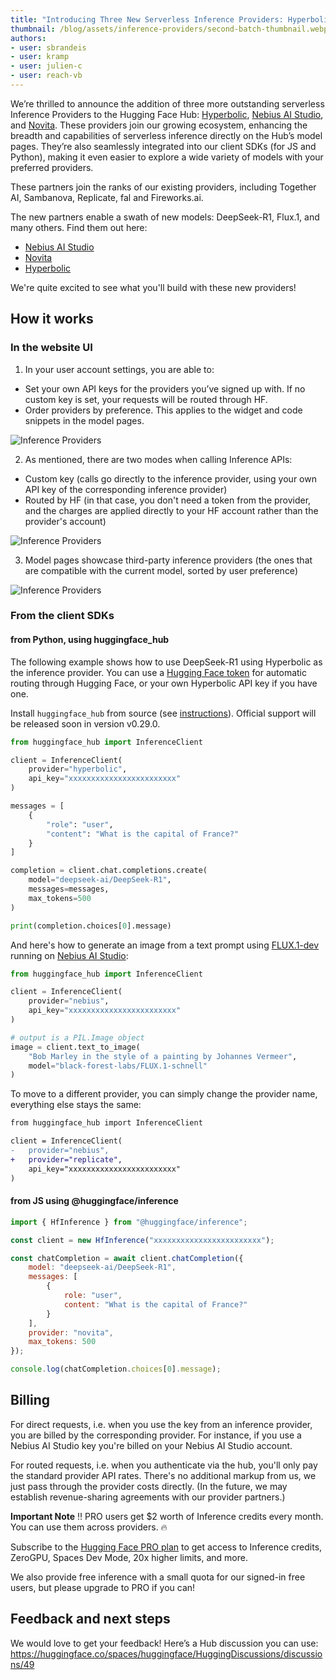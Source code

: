 ```yaml
---
title: "Introducing Three New Serverless Inference Providers: Hyperbolic, Nebius AI Studio, and Novita🔥"
thumbnail: /blog/assets/inference-providers/second-batch-thumbnail.webp
authors:
- user: sbrandeis
- user: kramp
- user: julien-c
- user: reach-vb
---
```


We’re thrilled to announce the addition of three more outstanding serverless Inference Providers to the Hugging Face Hub: [Hyperbolic](https://hyperbolic.xyz/), [Nebius AI Studio](https://nebius.com/), and [Novita](https://novita.ai/). These providers join our growing ecosystem, enhancing the breadth and capabilities of serverless inference directly on the Hub’s model pages. They’re also seamlessly integrated into our client SDKs (for JS and Python), making it even easier to explore a wide variety of models with your preferred providers.

These partners join the ranks of our existing providers, including Together AI, Sambanova, Replicate, fal and Fireworks.ai.

The new partners enable a swath of new models: DeepSeek-R1, Flux.1, and many others. Find them out here:

- [Nebius AI Studio](https://huggingface.co/models?inference_provider=nebius&sort=trending)
- [Novita](https://huggingface.co/models?inference_provider=novita&sort=trending)
- [Hyperbolic](https://huggingface.co/models?inference_provider=hyperbolic&sort=trending)

We're quite excited to see what you'll build with these new providers!

## How it works

### In the website UI


1. In your user account settings, you are able to:
- Set your own API keys for the providers you’ve signed up with. If no custom key is set, your requests will be routed through HF.
- Order providers by preference. This applies to the widget and code snippets in the model pages.

<img src="https://huggingface.co/datasets/huggingface/documentation-images/resolve/main/inference-providers/user-settings-updated.png" alt="Inference Providers"/>


2. As mentioned, there are two modes when calling Inference APIs: 
- Custom key (calls go directly to the inference provider, using your own API key of the corresponding inference provider)
- Routed by HF (in that case, you don't need a token from the provider, and the charges are applied directly to your HF account rather than the provider's account)


<img src="https://huggingface.co/datasets/huggingface/documentation-images/resolve/main/inference-providers/explainer.png" alt="Inference Providers"/>


3. Model pages showcase third-party inference providers (the ones that are compatible with the current model, sorted by user preference)

<img src="https://huggingface.co/datasets/huggingface/documentation-images/resolve/main/inference-providers/model-widget-updated.png" alt="Inference Providers"/>



### From the client SDKs

#### from Python, using huggingface_hub

The following example shows how to use DeepSeek-R1 using Hyperbolic as the inference provider. You can use a [Hugging Face token](https://huggingface.co/settings/tokens) for automatic routing through Hugging Face, or your own Hyperbolic API key if you have one.

Install `huggingface_hub` from source (see [instructions](https://huggingface.co/docs/huggingface_hub/installation#install-from-source)). Official support will be released soon in version v0.29.0.

```python
from huggingface_hub import InferenceClient

client = InferenceClient(
    provider="hyperbolic",
    api_key="xxxxxxxxxxxxxxxxxxxxxxxx"
)

messages = [
    {
        "role": "user",
        "content": "What is the capital of France?"
    }
]

completion = client.chat.completions.create(
    model="deepseek-ai/DeepSeek-R1", 
    messages=messages, 
    max_tokens=500
)

print(completion.choices[0].message)
```


And here's how to generate an image from a text prompt using [FLUX.1-dev](https://huggingface.co/black-forest-labs/FLUX.1-dev) running on [Nebius AI Studio](https://nebius.com):

```python
from huggingface_hub import InferenceClient

client = InferenceClient(
    provider="nebius",
    api_key="xxxxxxxxxxxxxxxxxxxxxxxx"
)

# output is a PIL.Image object
image = client.text_to_image(
    "Bob Marley in the style of a painting by Johannes Vermeer",
    model="black-forest-labs/FLUX.1-schnell"
)
```

To move to a different provider, you can simply change the provider name, everything else stays the same:

```diff
from huggingface_hub import InferenceClient

client = InferenceClient(
-	provider="nebius",
+	provider="replicate",
	api_key="xxxxxxxxxxxxxxxxxxxxxxxx"
)
```

#### from JS using @huggingface/inference

```js
import { HfInference } from "@huggingface/inference";

const client = new HfInference("xxxxxxxxxxxxxxxxxxxxxxxx");

const chatCompletion = await client.chatCompletion({
	model: "deepseek-ai/DeepSeek-R1",
	messages: [
		{
			role: "user",
			content: "What is the capital of France?"
		}
	],
	provider: "novita",
	max_tokens: 500
});

console.log(chatCompletion.choices[0].message);
```

## Billing

For direct requests, i.e. when you use the key from an inference provider, you are billed by the corresponding provider. For instance, if you use a Nebius AI Studio key you're billed on your Nebius AI Studio account.

For routed requests, i.e. when you authenticate via the hub, you'll only pay the standard provider API rates. There's no additional markup from us, we just pass through the provider costs directly. (In the future, we may establish revenue-sharing agreements with our provider partners.)

**Important Note** ‼️ PRO users get $2 worth of Inference credits every month. You can use them across providers. 🔥

Subscribe to the [Hugging Face PRO plan](https://hf.co/subscribe/pro) to get access to Inference credits, ZeroGPU, Spaces Dev Mode, 20x higher limits, and more.

We also provide free inference with a small quota for our signed-in free users, but please upgrade to PRO if you can!

## Feedback and next steps

We would love to get your feedback! Here’s a Hub discussion you can use: https://huggingface.co/spaces/huggingface/HuggingDiscussions/discussions/49


